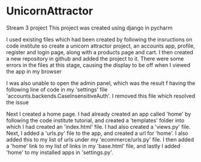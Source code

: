 # UnicornAttractor
Stream 3 project
This project was created using django in pycharm

I used existing files which had been created by following the insructions on code institute so create a unicorn attractor project, 
an accounts app, profile, register and login page, along with a products page and cart. I then created a new repository in github and added 
the project to it. 
There were some errors in the files at this stage, causing the display to be off when I viewed the app in my browser

I was also unable to open the admin panel, which was the result f having the following line of code in my 'settings' file 'accounts.backends.CaseInsensitiveAuth'. I removed this file which resolved the issue

Next I created a home page. I had already created an app called 'home' by following the code institute tutorial, and created a 'templates' folder into which I had created an 'index.html' file. I had also created a 'views.py' file.
Next, I added a 'urls.py' file to the app, and created a url for 'home'. I also added this to my list of urls under my 'ecommerce/urls.py' file. I then added a 'home' link to my list of links in my 'base.html' file, and lastly I added 'home' to my installed apps in 'settings.py'. 

